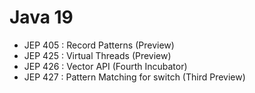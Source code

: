 # Java 19

- JEP 405 : Record Patterns (Preview) 
- JEP 425 : Virtual Threads (Preview)
- JEP 426 :	Vector API (Fourth Incubator)
- JEP 427 :	Pattern Matching for switch (Third Preview)
